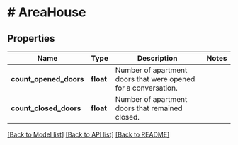 # # AreaHouse

## Properties

Name | Type | Description | Notes
------------ | ------------- | ------------- | -------------
**count_opened_doors** | **float** | Number of apartment doors that were opened for a conversation. |
**count_closed_doors** | **float** | Number of apartment doors that remained closed. |

[[Back to Model list]](../../README.md#models) [[Back to API list]](../../README.md#endpoints) [[Back to README]](../../README.md)
